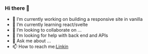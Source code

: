 ### Hi there 👋

- 🔭 I’m currently working on building a responsive site in vanilla 
- 🌱 I’m currently learning react/svelte 
- 👯 I’m looking to collaborate on ...
- 🤔 I’m looking for help with back end and APIs 
- 💬 Ask me about ...
- 📫 How to reach me:[Linkin](https://www.linkedin.com/in/nart-shumaff-5308371b3/) 
<!-- - ⚡ Fun fact: ...
-->

